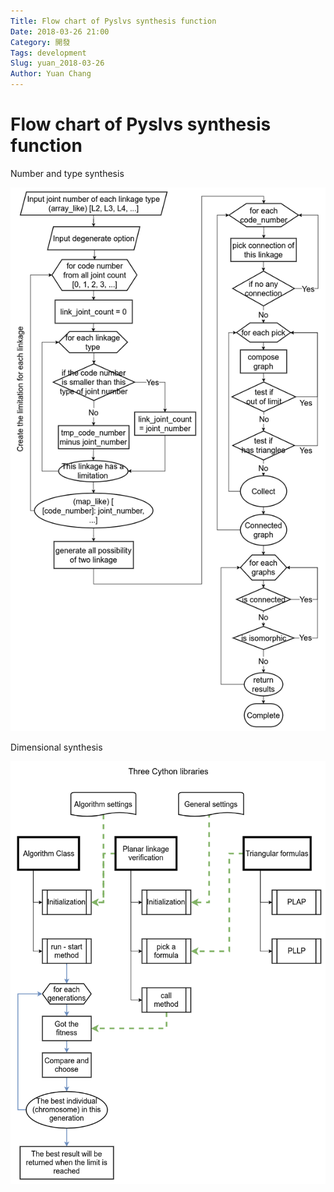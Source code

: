 ```yaml
---
Title: Flow chart of Pyslvs synthesis function
Date: 2018-03-26 21:00
Category: 開發
Tags: development
Slug: yuan_2018-03-26
Author: Yuan Chang
---
```


<!-- PELICAN_END_SUMMARY -->

Flow chart of Pyslvs synthesis function
===

Number and type synthesis

![](../data/images/18_03_26_01.png)

Dimensional synthesis

![](../data/images/18_03_26_02.png)